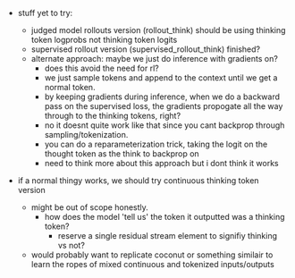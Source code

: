 - stuff yet to try:
    - judged model rollouts version (rollout_think) should be using thinking token logprobs not thinking token logits
    - supervised rollout version (supervised_rollout_think) finished?
    - alternate approach: maybe we just do inference with gradients on?
        - does this avoid the need for rl?
        - we just sample tokens and append to the context until we get a normal token.
        - by keeping gradients during inference, when we do a backward pass on the supervised loss,
        the gradients propogate all the way through to the thinking tokens, right?
        - no it doesnt quite work like that since you cant backprop through sampling/tokenization.
        - you can do a reparameterization trick, taking the logit on the thought token as the think to backprop on
        - need to think more about this approach but i dont think it works

- if a normal thingy works, we should try continuous thinking token version
    - might be out of scope honestly.
        - how does the model 'tell us' the token it outputted was a thinking token?
            - reserve a single residual stream element to signifiy thinking vs not?
    - would probably want to replicate coconut or something similair to learn the ropes of mixed continuous and tokenized inputs/outputs